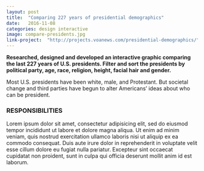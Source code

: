 ```yaml
---
layout: post
title:  "Comparing 227 years of presidential demographics"
date:   2016-11-08
categories: design interactive
image: compare-presidents.jpg
link-project:  "http://projects.voanews.com/presidential-demographics/"
---
```


**Researched, designed and developed an interactive graphic comparing the last 227 years of U.S. presidents. Filter and sort the presidents by political party, age, race, religion, height, facial hair and gender.**

Most U.S. presidents have been white, male, and Protestant. But societal change and third parties have begun to alter Americans’ ideas about who can be president.

### RESPONSIBILITIES

Lorem ipsum dolor sit amet, consectetur adipisicing elit, sed do eiusmod tempor incididunt ut labore et dolore magna aliqua. Ut enim ad minim veniam, quis nostrud exercitation ullamco laboris nisi ut aliquip ex ea commodo consequat. Duis aute irure dolor in reprehenderit in voluptate velit esse cillum dolore eu fugiat nulla pariatur. Excepteur sint occaecat cupidatat non proident, sunt in culpa qui officia deserunt mollit anim id est laborum.